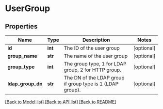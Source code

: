 # UserGroup

## Properties
Name | Type | Description | Notes
------------ | ------------- | ------------- | -------------
**id** | **int** | The ID of the user group | [optional] 
**group_name** | **str** | The name of the user group | [optional] 
**group_type** | **int** | The group type, 1 for LDAP group, 2 for HTTP group. | [optional] 
**ldap_group_dn** | **str** | The DN of the LDAP group if group type is 1 (LDAP group). | [optional] 

[[Back to Model list]](../README.md#documentation-for-models) [[Back to API list]](../README.md#documentation-for-api-endpoints) [[Back to README]](../README.md)


